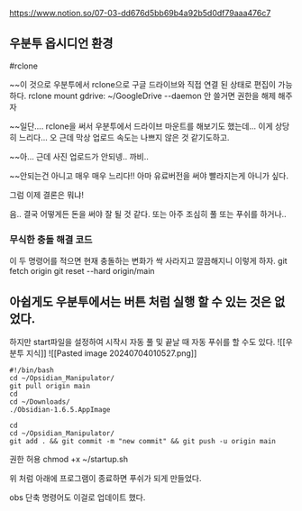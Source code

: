 https://www.notion.so/07-03-dd676d5bb69b4a92b5d0df79aaa476c7

## 우분투 옵시디언 환경
#rclone

~~이 것으로 우분투에서 rclone으로 구글 드라이브와 직접 연결 된 상태로 편집이 가능하다.
rclone mount gdrive: ~/GoogleDrive --daemon
안 쓸거면 권한을 해제 해주자

~~일단.... 
rclone을 써서 우분투에서 드라이브 마운트를 해보기도 했는데... 이게 상당히 느리다...
오 근데 막상 업로드 속도는 나쁘지 않은 것 같기도하고.

~~아... 근데 사진 업로드가 안되넹.. 까비.. 

~~안되는건 아니고 매우 매우 느리다!!
아마 유료버전을 써야 빨라지는게 아니가 싶다.

그럼 이제 결론은 뭐냐!

음.. 결국 어떻게든 돈을 써야 잘 될 것 같다.
또는 아주 조심히 풀 또는 푸쉬를 하거나..

### 무식한 충돌 해결 코드
이 두 명령어를 적으면 현재 충돌하는 변화가 싹 사라지고 깔끔해지니 이렇게 하자.
git fetch origin
git reset --hard origin/main

## 아쉽게도 우분투에서는 버튼 처럼 실행 할 수 있는 것은 없었다.
 하지만 start파일을 설정하여 시작시 자동 풀 및 끝날 때 자동 푸쉬를 할 수도 있다. 
 ![[우분투 지식]]
![[Pasted image 20240704010527.png]]
```
#!/bin/bash
cd ~/Opsidian_Manipulator/
git pull origin main
cd
cd ~/Downloads/
./Obsidian-1.6.5.AppImage

cd
cd ~/Opsidian_Manipulator/
git add . && git commit -m "new commit" && git push -u origin main
```

권한 허용
chmod +x ~/startup.sh

위 처럼 아래에  프로그램이 종료하면 푸쉬가 되게 만들었다.

obs 단축 명령어도 이걸로 업데이트 했다.
